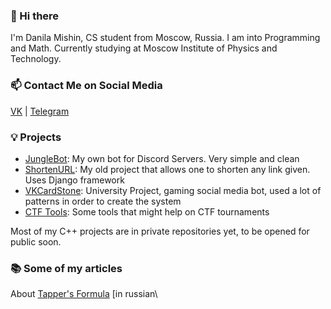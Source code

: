 ### 👋 Hi there
I'm Danila Mishin, CS student from Moscow, Russia. I am into Programming and Math. Currently studying at Moscow Institute of Physics and Technology.

### 📫 Contact Me on Social Media
[VK](https://vk.com/dan4ikl1) | [Telegram](https://t.me/jungletryne)

### 💡 Projects
- [JungleBot](https://github.com/JungleTryne/JungleBot): My own bot for Discord Servers. Very simple and clean
- [ShortenURL](https://github.com/JungleTryne/ShortenURL): My old project that allows one to shorten any link given. Uses Django framework
- [VKCardStone](https://github.com/JungleTryne/VKCardStone): University Project, gaming social media bot, used a lot of patterns in order to create the system
- [CTF Tools](https://github.com/JungleTryne/CTFCryptoStegTools): Some tools that might help on CTF tournaments

Most of my C++ projects are in private repositories yet, to be opened for public soon.

### 📚 Some of my articles
About [Tapper's Formula](https://habr.com/ru/post/416177/) \[in russian\
